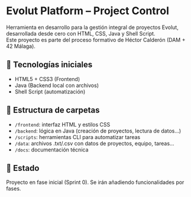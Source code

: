 # Evolut Platform – Project Control

Herramienta en desarrollo para la gestión integral de proyectos Evolut, desarrollada desde cero con HTML, CSS, Java y Shell Script.  
Este proyecto es parte del proceso formativo de Héctor Calderón (DAM + 42 Málaga).

## 🔧 Tecnologías iniciales
- HTML5 + CSS3 (Frontend)
- Java (Backend local con archivos)
- Shell Script (automatización)

## 📁 Estructura de carpetas
- `/frontend`: interfaz HTML y estilos CSS
- `/backend`: lógica en Java (creación de proyectos, lectura de datos…)
- `/scripts`: herramientas CLI para automatizar tareas
- `/data`: archivos .txt/.csv con datos de proyectos, equipo, tareas…
- `/docs`: documentación técnica

## 🚧 Estado
Proyecto en fase inicial (Sprint 0). Se irán añadiendo funcionalidades por fases.
